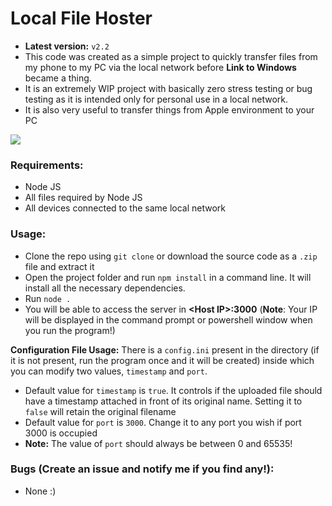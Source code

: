 # Local File Hoster

- **Latest version:** `v2.2`
- This code was created as a simple project to quickly transfer files from my phone to my PC via the local network before **Link to Windows** became a thing.
- It is an extremely WIP project with basically zero stress testing or bug testing as it is intended only for personal use in a local network.
- It is also very useful to transfer things from Apple environment to your PC

![](https://i.imgur.com/sFcWx7j.png)

### Requirements:
- Node JS
- All files required by Node JS
- All devices connected to the same local network

### Usage:
- Clone the repo using `git clone` or download the source code as a `.zip` file and extract it
- Open the project folder and run `npm install` in a command line. It will install all the necessary dependencies.
- Run `node .`
- You will be able to access the server in **\<Host  IP\>:3000** (**Note**: Your IP will be displayed in the command prompt or powershell window when you run the program!)

**Configuration File Usage:**
There is a `config.ini` present in the directory (if it is not present, run the program once and it will be created) inside which you can modify two values, `timestamp` and `port`.
- Default value for `timestamp` is `true`. It controls if the uploaded file should have a timestamp attached in front of its original name. Setting it to `false` will retain the original filename
- Default value for `port` is `3000`. Change it to any port you wish if port 3000 is occupied
- **Note:** The value of `port` should always be between 0 and 65535!

### Bugs (Create an issue and notify me if you find any!):
- None :)